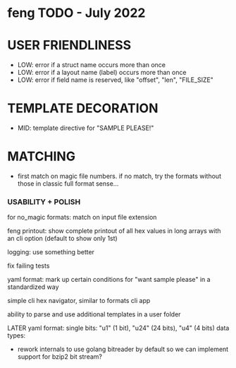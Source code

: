 # feng TODO - July 2022



# USER FRIENDLINESS
- LOW: error if a struct name occurs more than once
- LOW: error if a layout name (label) occurs more than once
- LOW: error if field name is reserved, like "offset", "len", "FILE_SIZE"


# TEMPLATE DECORATION
- MID: template directive for "SAMPLE PLEASE!"




# MATCHING

- first match on magic file numbers. if no match, try the formats without those in classic full format sense...



### USABILITY + POLISH

for no_magic formats: match on input file extension

feng printout: show complete printout of all hex values in long arrays with an cli option (default to show only 1st)

logging: use something better

fix failing tests

yaml format: mark up certain conditions for "want sample please" in a standardized way

simple cli hex navigator, similar to formats cli app

ability to parse and use additional templates in a user folder

LATER yaml format: single bits: "u1" (1 bit), "u24" (24 bits), "u4" (4 bits) data types:
  - rework internals to use golang bitreader by default so we can implement support for bzip2 bit stream?

